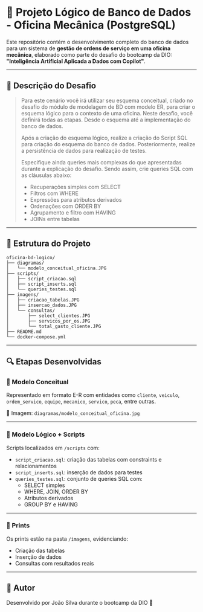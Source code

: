 
# 🔧 Projeto Lógico de Banco de Dados - Oficina Mecânica (PostgreSQL)

Este repositório contém o desenvolvimento completo do banco de dados para um sistema de **gestão de ordens de serviço em uma oficina mecânica**, elaborado como parte do desafio do bootcamp da DIO: **"Inteligência Artificial Aplicada a Dados com Copilot"**.

---

## 📌 Descrição do Desafio

> Para este cenário você irá utilizar seu esquema conceitual, criado no desafio do módulo de modelagem de BD com modelo ER, para criar o esquema lógico para o contexto de uma oficina. Neste desafio, você definirá todas as etapas. Desde o esquema até a implementação do banco de dados. 
>
> Após a criação do esquema lógico, realize a criação do Script SQL para criação do esquema do banco de dados. Posteriormente, realize a persistência de dados para realização de testes.
>
> Especifique ainda queries mais complexas do que apresentadas durante a explicação do desafio. Sendo assim, crie queries SQL com as cláusulas abaixo:
>
> - Recuperações simples com SELECT
> - Filtros com WHERE
> - Expressões para atributos derivados
> - Ordenações com ORDER BY
> - Agrupamento e filtro com HAVING
> - JOINs entre tabelas

---

## 🧱 Estrutura do Projeto

```
oficina-bd-logico/
├── diagramas/
│   └── modelo_conceitual_oficina.JPG 
├── scripts/
│   ├── script_criacao.sql
│   ├── script_inserts.sql
│   └── queries_testes.sql
├── imagens/
│   ├── criacao_tabelas.JPG 
│   ├── insercao_dados.JPG 
│   └── consultas/
│       ├── select_clientes.JPG
│       ├── servicos_por_os.JPG 
│       └── total_gasto_cliente.JPG 
├── README.md
└── docker-compose.yml

```

---

## 🔍 Etapas Desenvolvidas

### 📌 Modelo Conceitual
Representado em formato E-R com entidades como `cliente`, `veiculo`, `ordem_servico`, `equipe`, `mecanico`, `servico`, `peca`, entre outras.

📎 Imagem: `diagramas/modelo_conceitual_oficina.jpg`

---

### 🧱 Modelo Lógico + Scripts

Scripts localizados em `/scripts` com:

- `script_criacao.sql`: criação das tabelas com constraints e relacionamentos
- `script_inserts.sql`: inserção de dados para testes
- `queries_testes.sql`: conjunto de queries SQL com:
  - SELECT simples
  - WHERE, JOIN, ORDER BY
  - Atributos derivados
  - GROUP BY e HAVING

---

### 📸 Prints

Os prints estão na pasta `/imagens`, evidenciando:
- Criação das tabelas
- Inserção de dados
- Consultas com resultados reais

---

## 🧠 Autor

Desenvolvido por João Silva durante o bootcamp da DIO 🚀

